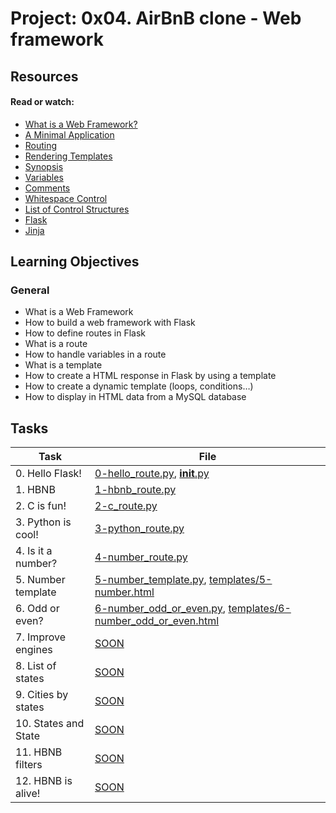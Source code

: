 # Project: 0x04. AirBnB clone - Web framework

## Resources

#### Read or watch:

* [What is a Web Framework?](https://intranet.alxswe.com/rltoken/64SQpOGx46Ljp0zFJchESg)
* [A Minimal Application](https://intranet.alxswe.com/rltoken/NopQlHIr9J_9OPX9XRgfvw)
* [Routing](https://intranet.alxswe.com/rltoken/cQiIhbSdIcg1Ao1MICseBg)
* [Rendering Templates](https://intranet.alxswe.com/rltoken/DBM65T59nySd0ZRlZZ0CXw)
* [Synopsis](https://intranet.alxswe.com/rltoken/5Y_A7XB9Qo1JeZgiSUq0yQ)
* [Variables](https://intranet.alxswe.com/rltoken/ITzobwYP1Lc4KqEUUcYCGw)
* [Comments](https://intranet.alxswe.com/rltoken/ykUFuQSE9KD1M7WGY-4v4w)
* [Whitespace Control](https://intranet.alxswe.com/rltoken/NMLZom50ZVOxQlgYW3rnuQ)
* [List of Control Structures](https://intranet.alxswe.com/rltoken/5AGhzIt0zSpPJh9SFysdMQ)
* [Flask](https://intranet.alxswe.com/rltoken/VJs151_hsE9g7Cw-Pz5bVg)
* [Jinja](https://intranet.alxswe.com/rltoken/2y_hunzGCCvSot06EW67UQ)
## Learning Objectives

### General

* What is a Web Framework
* How to build a web framework with Flask
* How to define routes in Flask
* What is a route
* How to handle variables in a route
* What is a template
* How to create a HTML response in Flask by using a template
* How to create a dynamic template (loops, conditions…)
* How to display in HTML data from a MySQL database
## Tasks

| Task                 | File                                                                                                                               |
|----------------------|------------------------------------------------------------------------------------------------------------------------------------|
| 0. Hello Flask!      | [0-hello_route.py](./0-hello_route.py), [__init__.py](./__init__.py)                                                               |
| 1. HBNB              | [1-hbnb_route.py](./1-hbnb_route.py)                                                                                               |
| 2. C is fun!         | [2-c_route.py](./2-c_route.py)                                                                                                     |
| 3. Python is cool!   | [3-python_route.py](./3-python_route.py)                                                                                           |
| 4. Is it a number?   | [4-number_route.py](./4-number_route.py)                                                                                           |
| 5. Number template   | [5-number_template.py](./5-number_template.py), [templates/5-number.html](./templates/5-number.html)                               |
| 6. Odd or even?      | [6-number_odd_or_even.py](./6-number_odd_or_even.py), [templates/6-number_odd_or_even.html](./templates/6-number_odd_or_even.html) |
| 7. Improve engines   | [SOON](./)                                                                                                                         |
| 8. List of states    | [SOON](./)                                                                                                                         |
| 9. Cities by states  | [SOON](./)                                                                                                                         |
| 10. States and State | [SOON](./)                                                                                                                         |
| 11. HBNB filters     | [SOON](./)                                                                                                                         |
| 12. HBNB is alive!   | [SOON](./)                                                                                                                         |
